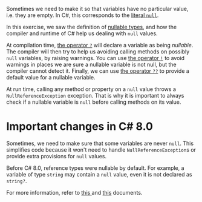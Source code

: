 Sometimes we need to make it so that variables have no particular
value, i.e. they are empty.  In C#, this corresponds to the [literal
`null`][null-keyword]. 

In this exercise, we saw the definition of [nullable
types][nullable-types-tutorial], and how the compiler and runtime of
C# help us dealing with `null` values.

At compilation time, [the operator `?`][nullable-reference-types] will
declare a variable as being *nullable*. The compiler will then try to
help us avoiding calling methods on possibly `null` variables, by
raising warnings. You can use [the operator
`!`][null-forgiving-operator] to avoid warnings in places we are sure
a nullable variable is not null, but the compiler cannot detect
it. Finally, we can use [the operator `??`][null-coalescing-operator]
to provide a default value for a nullable variable.

At run time, calling any method or property on a
`null` value throws a `NullReferenceException` exception.
That is why it is important to always check if a nullable variable
is `null` before calling methods on its value.

# Important changes in C# 8.0

Sometimes, we need to make sure that some variables are never
`null`. This simplifies code because it won't need to handle
`NullReferenceException`s or provide extra provisions for `null`
values.

Before C# 8.0, reference types were nullable by default. For example,
a variable of type `string` may contain a `null` value, even it is not
declared as `string?`.

For more information, refer to [this
][nullable-csharp-8] and [this][nullable-reference-types-tutorial] documents.

[null-keyword]: https://docs.microsoft.com/en-us/dotnet/csharp/language-reference/keywords/null
[nullable-types-tutorial]: https://csharp.net-tutorials.com/data-types/nullable-types/
[nullable-reference-types]: https://docs.microsoft.com/en-us/dotnet/csharp/nullable-references
[nullable-csharp-8]: https://docs.microsoft.com/en-us/dotnet/csharp/nullable-references
[null-forgiving-operator]: https://docs.microsoft.com/en-us/dotnet/csharp/language-reference/operators/null-forgiving
[null-coalescing-operator]: https://docs.microsoft.com/en-us/dotnet/csharp/language-reference/operators/null-coalescing-operator
[nullable-reference-types-tutorial]: https://docs.microsoft.com/en-us/archive/msdn-magazine/2018/february/essential-net-csharp-8-0-and-nullable-reference-types
